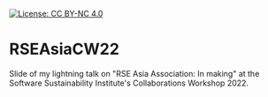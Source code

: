 [![License: CC BY-NC 4.0](https://img.shields.io/badge/License-CC%20BY--NC%204.0-lightgrey.svg)](https://creativecommons.org/licenses/by-nc/4.0/)

# RSEAsiaCW22
Slide of my lightning talk on "RSE Asia Association: In making" at the Software Sustainability Institute's Collaborations Workshop 2022. 
